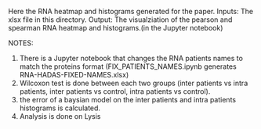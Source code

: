 Here the RNA heatmap and histograms generated for the paper.
Inputs: The xlsx file in this directory.
Output: The visualziation of the pearson and spearman RNA heatmap and histograms.(in the Jupyter notebook)

NOTES:
1. There is a Jupyter notebook that changes the RNA patients names to match the proteins format (FIX_PATIENTS_NAMES.ipynb  generates RNA-HADAS-FIXED-NAMES.xlsx)
3. Wilcoxon test is done between each two groups (inter patients vs intra patients, inter patients vs control, intra patients vs control).
4. the error of a baysian model on the inter patients and intra patients histograms is calculated.
5. Analysis is done on Lysis
